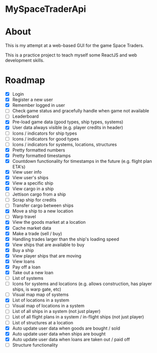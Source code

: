 # MySpaceTraderApi
 
# About
This is my attempt at a web-based GUI for the game Space Traders.

This is a practice project to teach myself some ReactJS and web development skills.

# Roadmap

* [x] Login
* [x] Register a new user
* [x] Remember logged in user
* [ ] Check game status and gracefully handle when game not available
* [ ] Leaderboard
* [x] Pre-load game data (good types, ship types, systems)
* [x] User data always visible (e.g. player credits in header)
* [ ] Icons / indicators for ship types
* [ ] Icons / indicators for good types
* [ ] Icons / indicators for systems, locations, structures
* [x] Pretty formatted numbers
* [x] Pretty formatted timestamps
* [x] Countdown functionality for timestamps in the future (e.g. flight plan ETA's)
* [x] View user info
* [x] View user's ships
* [x] View a specific ship
* [x] View cargo in a ship
* [ ] Jettison cargo from a ship
* [ ] Scrap ship for credits
* [ ] Transfer cargo between ships
* [x] Move a ship to a new location
* [ ] Warp travel
* [x] View the goods market at a location
* [x] Cache market data
* [x] Make a trade (sell / buy)
* [x] Handling trades larger than the ship's loading speed
* [x] View ships that are available to buy
* [x] Buy a ship
* [x] View player ships that are moving
* [x] View loans
* [x] Pay off a loan
* [x] Take out a new loan
* [ ] List of systems
* [ ] Icons for systems and locations (e.g. allows construction, has player ships, is warp gate, etc)
* [ ] Visual map map of systems
* [x] List of locations in a system
* [ ] Visual map of locations in a system
* [ ] List of all ships in a system (not just player)
* [ ] List of all flight plans in a system / in-flight ships (not just player)
* [ ] List of structures at a location
* [x] Auto update user data when goods are bought / sold
* [x] Auto update user data when ships are bought
* [x] Auto update user data when loans are taken out / paid off
* [ ] Structure functionality
